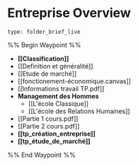 # Entreprise Overview
 
```ccard
type: folder_brief_live
```
 
%% Begin Waypoint %%
- **[[Classification]]**
- [[Definition et généralité]]
- [[Etude de marché]]
- [[fonctionement-économique.canvas]]
- [[Informations travail TP.pdf]]
- **Management des Hommes**
	- [[L'école Classique]]
	- [[L'école des Relations Humaines]]
- [[Partie 1 cours.pdf]]
- [[Partie 2 cours.pdf]]
- **[[tp_création_entreprise]]**
- **[[tp_étude_de_marché]]**

%% End Waypoint %%